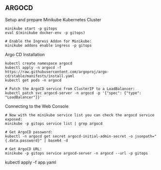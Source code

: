 ## ARGOCD

Setup and prepare Minikube Kubernetes Cluster
```
minikube start -p gitops
eval $(minikube docker-env -p gitops)

# Enable the Ingress Addon for Minikube:
minikube addons enable ingress -p gitops
```

Argo CD Installation
```
kubectl create namespace argocd
kubectl apply -n argocd -f https://raw.githubusercontent.com/argoproj/argo-cd/stable/manifests/install.yaml
kubectl get pods -n argocd

# Patch the ArgoCD service from ClusterIP to a LoadBalancer:
kubectl patch svc argocd-server -n argocd -p '{"spec": {"type": "LoadBalancer"}}'
```

Connecting to the Web Console
```
# Now with the minikube service list you can check the argocd service exposed:
minikube -p gitops service list | grep argocd

# Get ArgoCD password:
kubectl -n argocd get secret argocd-initial-admin-secret -o jsonpath="{.data.password}" | base64 -d

# Get ArgoCD URL:
minikube -p gitops service argocd-server -n argocd --url -p gitops
```

kubectl apply -f app.yaml






